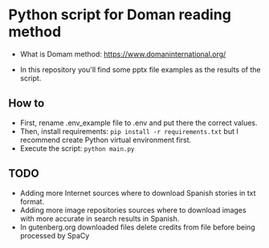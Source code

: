 # Python script for Doman reading method

- What is Domam method: https://www.domaninternational.org/

- In this repository you'll find some pptx file examples as the results of the script.

## How to

- First, rename .env_example file to .env and put there the correct values.
- Then, install requirements: `pip install -r requirements.txt` but I recommend create Python virtual environment first.
- Execute the script: `python main.py`

## TODO

- Adding more Internet sources where to download Spanish stories in txt format.
- Adding more image repositories sources where to download images with more accurate in search results in Spanish.
- In gutenberg.org downloaded files delete credits from file before being processed by SpaCy
